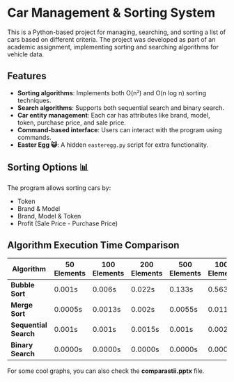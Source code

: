 # Car Management & Sorting System

This is a Python-based project for managing, searching, and sorting a list of cars based on different criteria. The project was developed as part of an academic assignment, implementing sorting and searching algorithms for vehicle data.

## Features 
- **Sorting algorithms**: Implements both O(n²) and O(n log n) sorting techniques.
- **Search algorithms**: Supports both sequential search and binary search.
- **Car entity management**: Each car has attributes like brand, model, token, purchase price, and sale price.
- **Command-based interface**: Users can interact with the program using commands.
- **Easter Egg 😺**: A hidden `easteregg.py` script for extra functionality.

## Sorting Options 📊
The program allows sorting cars by:
- Token
- Brand & Model
- Brand, Model & Token
- Profit (Sale Price - Purchase Price)


## Algorithm Execution Time Comparison


| Algorithm          | 50 Elements | 100 Elements | 200 Elements | 500 Elements | 1000 Elements | 2500 Elements | 5000 Elements | 10000 Elements | 100000 Elements | 1 Million Elements |
|-------------------|------------|-------------|-------------|-------------|--------------|--------------|--------------|---------------|----------------|-----------------|
| **Bubble Sort**   | 0.001s     | 0.006s      | 0.022s      | 0.133s      | 0.563s       | 3.611s       | 15.937s      | 62.348s       | Estimated      | Estimated       |
| **Merge Sort**    | 0.0005s    | 0.0013s     | 0.002s      | 0.0055s     | 0.0116s      | 0.0345s      | 0.0804s      | 0.1781s       | 27.918s        | 11142.86s       |
| **Sequential Search** | 0.001s  | 0.001s      | 0.0015s     | 0.001s      | 0.002s       | 0.0035s      | 0.0077s      | 0.0131s       | 0.2065s        | 2.167s          |
| **Binary Search** | 0.0000s    | 0.0000s     | 0.0000s     | 0.0000s     | 0.0000s      | 0.0000s      | 0.0000s      | 0.0000s       | 0.0s           | 0.0s            |

For some cool graphs, you can also check the **comparastii.pptx** file.

